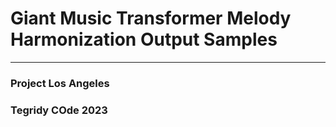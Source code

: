 # Giant Music Transformer Melody Harmonization Output Samples

***

### Project Los Angeles
### Tegridy COde 2023
